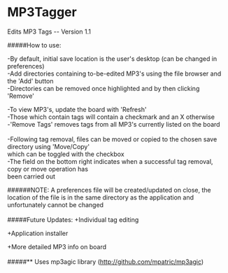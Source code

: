 # MP3Tagger
Edits MP3 Tags -- Version 1.1

#####How to use:

-By default, initial save location is the user's desktop (can be changed in preferences)<br>
-Add directories containing to-be-edited MP3's using the file browser and the 'Add' button<br>
-Directories can be removed once highlighted and by then clicking 'Remove'<br>

-To view MP3's, update the board with 'Refresh'<br>
-Those which contain tags will contain a checkmark and an X otherwise<br>
-'Remove Tags' removes tags from all MP3's currently listed on the board<br><br>
-Following tag removal, files can be moved or copied to the chosen save directory using 'Move/Copy'<br>
 which can be toggled with the checkbox<br>
-The field on the bottom right indicates when a successful tag removal, copy or move operation has<br>
 been carried out<br>
 
######NOTE: A preferences file will be created/updated on close, the location of the file is in the same directory as the application and unfortunately cannot be changed
<br><br>
#####Future Updates:
+Individual tag editing

+Application installer

+More detailed MP3 info on board
<br><br>
#####** Uses mp3agic library (http://github.com/mpatric/mp3agic)
